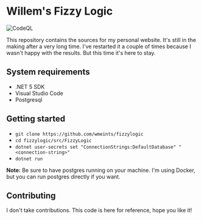 # Willem's Fizzy Logic

![CodeQL](https://github.com/wmeints/fizzylogic/workflows/CodeQL/badge.svg)

This repository contains the sources for my personal website. It's still in the 
making after a very long time. I've restarted it a couple of times because I
wasn't happy with the results. But this time it's here to stay.

## System requirements

* .NET 5 SDK
* Visual Studio Code
* Postgresql

## Getting started

* `git clone https://github.com/wmeints/fizzylogic`
* `cd fizzylogic/src/FizzyLogic`
* `dotnet user-secrets set "ConnectionStrings:DefaultDatabase" "<connection-string>"`
* `dotnet run`

**Note:** Be sure to have postgres running on your machine. I'm using Docker, but
you can run postgres directly if you want. 

## Contributing

I don't take contributions. This code is here for reference, hope you like it!
